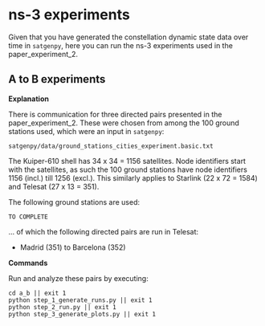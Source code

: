 # ns-3 experiments

Given that you have generated the constellation dynamic state data over time in 
`satgenpy`, here you can run the ns-3 experiments used in the paper_experiment_2.

## A to B experiments

**Explanation**

There is communication for three directed pairs presented in the paper_experiment_2. 
These were chosen from among the 100 ground stations used, which were an 
input in `satgenpy`:

```
satgenpy/data/ground_stations_cities_experiment.basic.txt
```

The Kuiper-610 shell has 34 x 34 = 1156 satellites. Node identifiers start 
with the satellites, as such the 100 ground stations have node identifiers 
1156 (incl.) till 1256 (excl.). This similarly applies to Starlink (22 x 72 = 1584) 
and Telesat (27 x 13 = 351). 

The following ground stations are used:

```
TO COMPLETE
```

... of which the following directed pairs are run in Telesat:

* Madrid (351) to Barcelona (352)


**Commands**

Run and analyze these pairs by executing:

```
cd a_b || exit 1
python step_1_generate_runs.py || exit 1
python step_2_run.py || exit 1
python step_3_generate_plots.py || exit 1
```